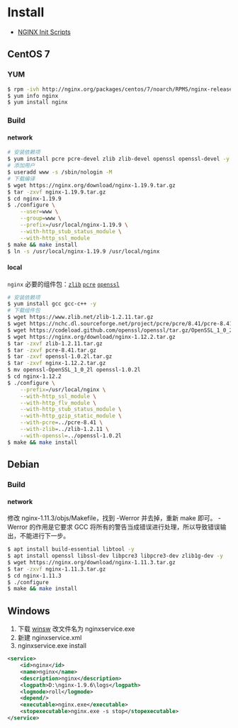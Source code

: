 # Install

- [NGINX Init Scripts](https://www.nginx.com/resources/wiki/start/topics/examples/initscripts/)

## CentOS 7

### YUM

```bash
$ rpm -ivh http://nginx.org/packages/centos/7/noarch/RPMS/nginx-release-centos-7-0.el7.ngx.noarch.rpm
$ yum info nginx
$ yum install nginx
```

### Build

#### network

```bash
# 安装依赖项
$ yum install pcre pcre-devel zlib zlib-devel openssl openssl-devel -y
# 添加用户
$ useradd www -s /sbin/nologin -M
# 下载编译
$ wget https://nginx.org/download/nginx-1.19.9.tar.gz
$ tar -zxvf nginx-1.19.9.tar.gz
$ cd nginx-1.19.9
$ ./configure \
    --user=www \
    --group=www \
    --prefix=/usr/local/nginx-1.19.9 \
    --with-http_stub_status_module \
    --with-http_ssl_module
$ make && make install
$ ln -s /usr/local/nginx-1.19.9 /usr/local/nginx
```

#### local

`nginx` 必要的组件包：[`zlib`](https://www.zlib.net/) [`pcre`](https://sourceforge.net/projects/pcre/files/pcre/) [`openssl`](https://github.com/openssl/openssl)

```bash
# 安装依赖项
$ yum install gcc gcc-c++ -y
# 下载组件包
$ wget https://www.zlib.net/zlib-1.2.11.tar.gz
$ wget https://nchc.dl.sourceforge.net/project/pcre/pcre/8.41/pcre-8.41.tar.gz
$ wget https://codeload.github.com/openssl/openssl/tar.gz/OpenSSL_1_0_2l -O openssl-1.0.2l.tar.gz
$ wget https://nginx.org/download/nginx-1.12.2.tar.gz
$ tar -zxvf zlib-1.2.11.tar.gz
$ tar -zxvf pcre-8.41.tar.gz
$ tar -zxvf openssl-1.0.2l.tar.gz
$ tar -zxvf nginx-1.12.2.tar.gz
$ mv openssl-OpenSSL_1_0_2l openssl-1.0.2l
$ cd nginx-1.12.2
$ ./configure \
    --prefix=/usr/local/nginx \
    --with-http_ssl_module \
    --with-http_flv_module \
    --with-http_stub_status_module \
    --with-http_gzip_static_module \
    --with-pcre=../pcre-8.41 \
    --with-zlib=../zlib-1.2.11 \
    --with-openssl=../openssl-1.0.2l
$ make && make install
```

## Debian

### Build

#### network

修改 nginx-1.11.3/objs/Makefile，找到 -Werror 并去掉，重新 make 即可。
 -Werror 的作用是它要求 GCC 将所有的警告当成错误进行处理，所以导致错误输出，不能进行下一步。

```bash
$ apt install build-essential libtool -y
$ apt install openssl libssl-dev libpcre3 libpcre3-dev zlib1g-dev -y
$ wget https://nginx.org/download/nginx-1.11.3.tar.gz
$ tar -zxvf nginx-1.11.3.tar.gz
$ cd nginx-1.11.3
$ ./configure
$ make && make install
```

## Windows

1. 下载 [winsw](https://github.com/winsw/winsw/releases/download/v2.1.2/WinSW.NET4.exe) 改文件名为 nginxservice.exe
2. 新建 nginxservice.xml
3. nginxservice.exe install

```xml
<service>
    <id>nginx</id>
    <name>nginx</name>
    <description>nginx</description>
    <logpath>D:\nginx-1.9.6\logs</logpath>
    <logmode>roll</logmode>
    <depend/>
    <executable>nginx.exe</executable>
    <stopexecutable>nginx.exe -s stop</stopexecutable>
</service>
```

